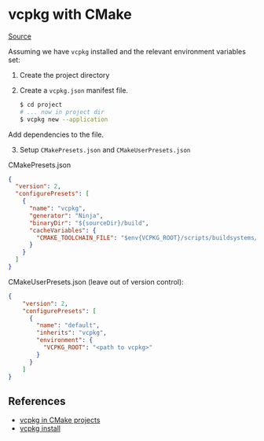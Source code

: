 # vcpkg with CMake

[Source](https://learn.microsoft.com/en-us/vcpkg/get_started/get-started?pivots=shell-bash)

Assuming we have `vcpkg` installed and the relevant environment variables set:

1. Create the project directory
2. Create a `vcpkg.json` manifest file.
    
    ```bash
    $ cd project
    # ... now in project dir
    $ vcpkg new --application
    ```
Add dependencies to the file.

3. Setup `CMakePresets.json` and `CMakeUserPresets.json`

CMakePresets.json

```json
{
  "version": 2,
  "configurePresets": [
    {
      "name": "vcpkg",
      "generator": "Ninja",
      "binaryDir": "${sourceDir}/build",
      "cacheVariables": {
        "CMAKE_TOOLCHAIN_FILE": "$env{VCPKG_ROOT}/scripts/buildsystems/vcpkg.cmake"
      }
    }
  ]
}
```

CMakeUserPresets.json (leave out of version control):

```json
{
    "version": 2,
    "configurePresets": [
      {
        "name": "default",
        "inherits": "vcpkg",
        "environment": {
          "VCPKG_ROOT": "<path to vcpkg>"
        }
      }
    ]
}
```


## References

- [vcpkg in CMake projects](https://learn.microsoft.com/en-us/vcpkg/users/buildsystems/cmake-integration)
- [vcpkg install](https://learn.microsoft.com/en-us/vcpkg/commands/install)
